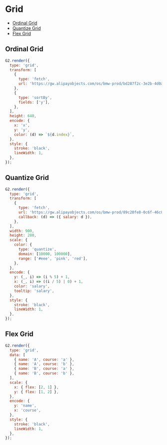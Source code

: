 # Grid

- <a href="#ordinal-grid">Ordinal Grid</a>
- <a href="#quantize-grid">Quantize Grid</a>
- <a href="#flex-grid">Flex Grid</a>
## Ordinal Grid

```js | dom
G2.render({
  type: 'grid',
  transform: [
    {
      type: 'fetch',
      url: 'https://gw.alipayobjects.com/os/bmw-prod/bd287f2c-3e2b-4d0a-8428-6a85211dce33.json',
    },
    {
      type: 'sortBy',
      fields: ['y'],
    },
  ],
  height: 640,
  encode: {
    x: 'x',
    y: 'y',
    color: (d) => `${d.index}`,
  },
  style: {
    stroke: 'black',
    lineWidth: 1,
  },
});
```

## Quantize Grid

```js | dom
G2.render({
  type: 'grid',
  transform: [
    {
      type: 'fetch',
      url: 'https://gw.alipayobjects.com/os/bmw-prod/89c20fe8-0c6f-46c8-b36b-4cb653dba8ed.json',
      callback: (d) => ({ salary: d }),
    },
  ],
  width: 900,
  height: 280,
  scale: {
    color: {
      type: 'quantize',
      domain: [10000, 100000],
      range: ['#eee', 'pink', 'red'],
    },
  },
  encode: {
    y: (_, i) => (i % 5) + 1,
    x: (_, i) => ((i / 5) | 0) + 1,
    color: 'salary',
    tooltip: 'salary',
  },
  style: {
    stroke: 'black',
    lineWidth: 1,
  },
});
```

## Flex Grid

```js | dom
G2.render({
  type: 'grid',
  data: [
    { name: 'A', course: 'a' },
    { name: 'A', course: 'b' },
    { name: 'B', course: 'a' },
    { name: 'B', course: 'b' },
  ],
  scale: {
    x: { flex: [2, 1] },
    y: { flex: [1, 2] },
  },
  encode: {
    y: 'name',
    x: 'course',
  },
  style: {
    stroke: 'black',
    lineWidth: 1,
  },
});
```
